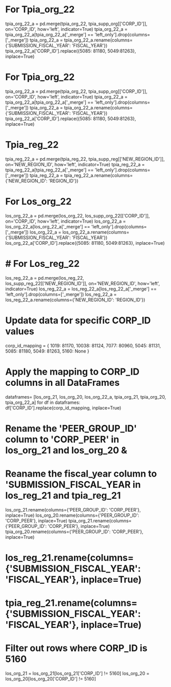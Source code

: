 # For Tpia_org_22
tpia_org_22_a = pd.merge(tpia_org_22, tpia_supp_org[['CORP_ID']], on='CORP_ID', how='left', indicator=True)
tpia_org_22_a = tpia_org_22_a[tpia_org_22_a['_merge'] == 'left_only'].drop(columns=['_merge'])
tpia_org_22_a = tpia_org_22_a.rename(columns={'SUBMISSION_FISCAL_YEAR': 'FISCAL_YEAR'})
tpia_org_22_a['CORP_ID'].replace({5085: 81180, 5049:81263}, inplace=True)


# For Tpia_org_22
tpia_org_22_a = pd.merge(tpia_org_22, tpia_supp_org[['CORP_ID']], on='CORP_ID', how='left', indicator=True)
tpia_org_22_a = tpia_org_22_a[tpia_org_22_a['_merge'] == 'left_only'].drop(columns=['_merge'])
tpia_org_22_a = tpia_org_22_a.rename(columns={'SUBMISSION_FISCAL_YEAR': 'FISCAL_YEAR'})
tpia_org_22_a['CORP_ID'].replace({5085: 81180, 5049:81263}, inplace=True)

# Tpia_reg_22
tpia_reg_22_a = pd.merge(tpia_reg_22, tpia_supp_reg[['NEW_REGION_ID']], on='NEW_REGION_ID', how='left', indicator=True)
tpia_reg_22_a = tpia_reg_22_a[tpia_reg_22_a['_merge'] == 'left_only'].drop(columns=['_merge'])
tpia_reg_22_a = tpia_reg_22_a.rename(columns={'NEW_REGION_ID': 'REGION_ID'})

# For Los_org_22
los_org_22_a = pd.merge(los_org_22, los_supp_org_22[['CORP_ID']], on='CORP_ID', how='left', indicator=True)
los_org_22_a = los_org_22_a[los_org_22_a['_merge'] == 'left_only'].drop(columns=['_merge'])
los_org_22_a = los_org_22_a.rename(columns={'SUBMISSION_FISCAL_YEAR': 'FISCAL_YEAR'})
los_org_22_a['CORP_ID'].replace({5085: 81180, 5049:81263}, inplace=True)

# # For Los_reg_22
los_reg_22_a = pd.merge(los_reg_22, los_supp_reg_22[['NEW_REGION_ID']], on='NEW_REGION_ID', how='left', indicator=True)
los_reg_22_a = los_reg_22_a[los_reg_22_a['_merge'] == 'left_only'].drop(columns=['_merge'])
los_reg_22_a = los_reg_22_a.rename(columns={'NEW_REGION_ID': 'REGION_ID'})


# Update data for specific CORP_ID values 

corp_id_mapping = {
    1019: 81170, 
    10038: 81124, 
    7077: 80960, 
    5045: 81131, 
    5085: 81180, 
    5049: 81263, 
    5160: None 
}

# Apply the mapping to CORP_ID columns in all DataFrames
dataframes= [los_org_21, los_org_20, los_org_22_a, tpia_org_21, tpia_org_20, tpia_org_22_a]
for df in dataframes:
    df['CORP_ID'].replace(corp_id_mapping, inplace=True)

# Rename the 'PEER_GROUP_ID' column to 'CORP_PEER' in los_org_21 and los_org_20 & 
# Reaname the fiscal_year column to 'SUBMISSION_FISCAL_YEAR in los_reg_21 and tpia_reg_21
los_org_21.rename(columns={'PEER_GROUP_ID': 'CORP_PEER'}, inplace=True)
los_org_20.rename(columns={'PEER_GROUP_ID': 'CORP_PEER'}, inplace=True)
tpia_org_21.rename(columns={'PEER_GROUP_ID': 'CORP_PEER'}, inplace=True)
tpia_org_20.rename(columns={'PEER_GROUP_ID': 'CORP_PEER'}, inplace=True)

# los_reg_21.rename(columns={'SUBMISSION_FISCAL_YEAR': 'FISCAL_YEAR'}, inplace=True)
# tpia_reg_21.rename(columns={'SUBMISSION_FISCAL_YEAR': 'FISCAL_YEAR'}, inplace=True)

# Filter out rows where CORP_ID is 5160
los_org_21 = los_org_21[los_org_21['CORP_ID'] != 5160]
los_org_20 = los_org_20[los_org_20['CORP_ID'] != 5160]
